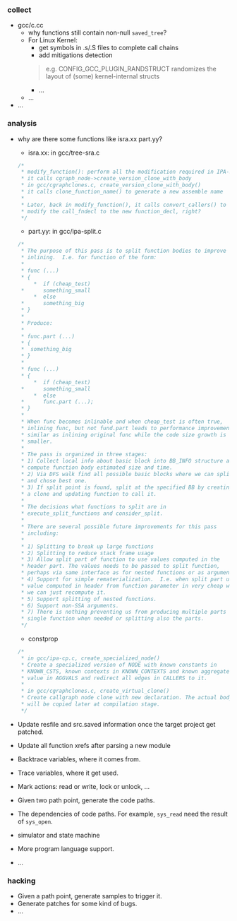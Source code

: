 ### collect
+ gcc/c.cc
	+ why functions still contain non-null `saved_tree`?
	+ For Linux Kernel:
		+ get symbols in .s/.S files to complete call chains
		+ add mitigations detection
		> e.g. CONFIG_GCC_PLUGIN_RANDSTRUCT randomizes the layout
		> of (some) kernel-internal structs
		+ ...
	+ ...
+ ...



### analysis
+ why are there some functions like isra.xx part.yy?
	- isra.xx: in gcc/tree-sra.c
	```c
	/*
	 * modify_function(): perform all the modification required in IPA-SRA
	 * it calls cgraph_node->create_version_clone_with_body
	 * in gcc/cgraphclones.c, create_version_clone_with_body()
	 * it calls clone_function_name() to generate a new assemble name
	 *
	 * Later, back in modify_function(), it calls convert_callers() to
	 * modify the call_fndecl to the new function_decl, right?
	 */
	```
	- part.yy: in gcc/ipa-split.c
	```c
	/*
	 * The purpose of this pass is to split function bodies to improve
	 * inlining.  I.e. for function of the form:
	 *
	 * func (...)
	 * {
         *	if (cheap_test)
	 *		something_small
         *	else
	 *		something_big
	 * }
	 *
	 * Produce:
	 *
	 * func.part (...)
	 * {
	 *	something_big
	 * }
	 *
	 * func (...)
	 * {
         *	if (cheap_test)
	 *		something_small
         *	else
	 *		func.part (...);
	 * }
	 *
	 * When func becomes inlinable and when cheap_test is often true,
	 * inlining func, but not fund.part leads to performance improvement
	 * similar as inlining original func while the code size growth is
	 * smaller.
	 *
	 * The pass is organized in three stages:
	 * 1) Collect local info about basic block into BB_INFO structure and
	 * compute function body estimated size and time.
	 * 2) Via DFS walk find all possible basic blocks where we can split
	 * and chose best one.
	 * 3) If split point is found, split at the specified BB by creating
	 * a clone and updating function to call it.
	 *
	 * The decisions what functions to split are in
	 * execute_split_functions and consider_split.
	 *
	 * There are several possible future improvements for this pass
	 * including:
	 *
	 * 1) Splitting to break up large functions
	 * 2) Splitting to reduce stack frame usage
	 * 3) Allow split part of function to use values computed in the
	 * header part. The values needs to be passed to split function,
	 * perhaps via same interface as for nested functions or as argument.
	 * 4) Support for simple rematerialization.  I.e. when split part use
	 * value computed in header from function parameter in very cheap way,
	 * we can just recompute it.
	 * 5) Support splitting of nested functions.
	 * 6) Support non-SSA arguments.
	 * 7) There is nothing preventing us from producing multiple parts of
	 * single function when needed or splitting also the parts.
	 */
	```
	- constprop
	```c
	/*
	 * in gcc/ipa-cp.c, create_specialized_node()
	 * Create a specialized version of NODE with known constants in
	 * KNOWN_CSTS, known contexts in KNOWN_CONTEXTS and known aggregate
	 * value in AGGVALS and redirect all edges in CALLERS to it.
	 *
	 * in gcc/cgraphclones.c, create_virtual_clone()
	 * Create callgraph node clone with new declaration. The actual body
	 * will be copied later at compilation stage.
	 */
	```

+ Update resfile and src.saved information once the target project get patched.
+ Update all function xrefs after parsing a new module
+ Backtrace variables, where it comes from.
+ Trace variables, where it get used.
+ Mark actions: read or write, lock or unlock, ...
+ Given two path point, generate the code paths.
+ The dependencies of code paths. For example, `sys_read` need the result of `sys_open`.
+ simulator and state machine
+ More program language support.
+ ...



### hacking
+ Given a path point, generate samples to trigger it.
+ Generate patches for some kind of bugs.
+ ...
